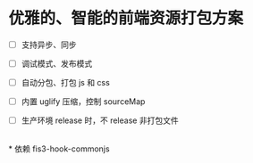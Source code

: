 # 优雅的、智能的前端资源打包方案

- [ ] 支持异步、同步
- [ ] 调试模式、发布模式
- [ ] 自动分包、打包 js 和 css
- [ ] 内置 uglify 压缩，控制 sourceMap
- [ ] 生产环境 release 时，不 release 非打包文件


<br>
* 依赖 fis3-hook-commonjs

